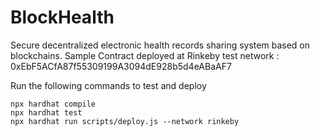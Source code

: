 # BlockHealth

Secure decentralized electronic health records sharing system based on blockchains.
Sample Contract deployed at Rinkeby test network : 0xEbF5ACfA87f55309199A3094dE928b5d4eABaAF7 

Run the following commands to test and deploy

```shell
npx hardhat compile
npx hardhat test
npx hardhat run scripts/deploy.js --network rinkeby
```
